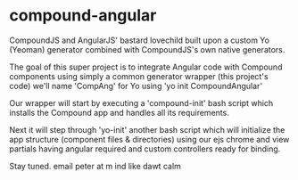 compound-angular
================

CompoundJS and AngularJS' bastard lovechild built 
upon a custom Yo (Yeoman) generator combined with 
CompoundJS's own native generators.

The goal of this super project is to integrate Angular code 
with Compound components using simply a common generator 
wrapper (this project's code) we'll name 'CompAng' for
Yo using 'yo init CompoundAngular' 

Our wrapper will start by executing a 'compound-init' bash
script which installs the Compound app and handles all 
its requirements.

Next it will step through 'yo-init' another bash script 
which will initialize the app structure (component files & 
directories) using our ejs chrome and view partials having 
angular required and custom controllers ready for binding.


Stay tuned. 
email peter at m ind like dawt calm
